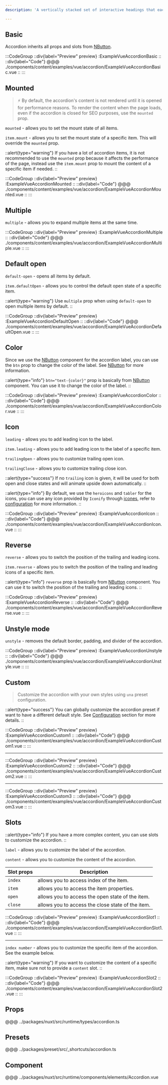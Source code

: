 ```yaml
---
description: 'A vertically stacked set of interactive headings that each reveal a section of content.'

---
```


## Basic

Accordion inherits all props and slots from [NButton](button).

:::CodeGroup
::div{label="Preview" preview}
  :ExampleVueAccordionBasic
::
::div{label="Code"}
@@@ ./components/content/examples/vue/accordion/ExampleVueAccordionBasic.vue
::
:::

## Mounted

> ⚡ By default, the accordion's content is not rendered until it is opened for performance reasons. To render the content when the page loads, even if the accordion is closed for SEO purposes, use the `mounted` prop.

`mounted` - allows you to set the mount state of all items.

`item.mount` - allows you to set the mount state of a specific item. This will override the `mounted` prop.

::alert{type="warning"}
If you have a lot of accordion items, it is not recommended to use the `mounted` prop because it affects the performance of the page, instead use the `item.mount` prop to mount the content of a specific item if needed.
::

:::CodeGroup
::div{label="Preview" preview}
  :ExampleVueAccordionMounted
::
::div{label="Code"}
@@@ ./components/content/examples/vue/accordion/ExampleVueAccordionMounted.vue
::
:::

## Multiple

`multiple` - allows you to expand multiple items at the same time.

:::CodeGroup
::div{label="Preview" preview}
  :ExampleVueAccordionMultiple
::
::div{label="Code"}
@@@ ./components/content/examples/vue/accordion/ExampleVueAccordionMultiple.vue
::
:::

## Default open

`default-open` - opens all items by default.

`item.defaultOpen` - allows you to control the default open state of a specific item.

::alert{type="warning"}
Use `multiple` prop when using `default-open` to open multiple items by default.
::

:::CodeGroup
::div{label="Preview" preview}
  :ExampleVueAccordionDefaultOpen
::
::div{label="Code"}
@@@ ./components/content/examples/vue/accordion/ExampleVueAccordionDefaultOpen.vue
::
:::

## Color

Since we use the [NButton](button) component for the accordion label, you can use the `btn` prop to change the color of the label. See [NButton](button) for more information.

::alert{type="info"}
`btn="text-{color}"` prop is basically from [NButton](button) component. You can use it to change the color of the label.
::

:::CodeGroup
::div{label="Preview" preview}
  :ExampleVueAccordionColor
::
::div{label="Code"}
@@@ ./components/content/examples/vue/accordion/ExampleVueAccordionColor.vue
::
:::


## Icon

`leading` - allows you to add leading icon to the label.

`item.leading` - allows you to add leading icon to the label of a specific item.

`trailingOpen` - allows you to customize trailing open icon.

`trailingClose` - allows you to customize trailing close icon.

::alert{type="success"}
  If no `trailing` icon is given, it will be used for both open and close states and will animate upside down automatically.
::

::alert{type="info"}
By default, we use the `heroicons` and `tabler` for the icons, you can use any icon provided by `Iconify` through [icones](https://icones.js.org/), refer to [configuration](/#getting-started/configuration) for more information.
::

:::CodeGroup
::div{label="Preview" preview}
  :ExampleVueAccordionIcon
::
::div{label="Code"}
@@@ ./components/content/examples/vue/accordion/ExampleVueAccordionIcon.vue
::
:::

## Reverse

`reverse` - allows you to switch the position of the trailing and leading icons.

`item.reverse` - allows you to switch the position of the trailing and leading icons of a specific item.

::alert{type="info"}
`reverse` prop is basically from [NButton](button) component. You can use it to switch the position of the trailing and leading icons.
::

:::CodeGroup
::div{label="Preview" preview}
  :ExampleVueAccordionReverse
::
::div{label="Code"}
@@@ ./components/content/examples/vue/accordion/ExampleVueAccordionReverse.vue
::
:::

## Unstyle mode

`unstyle` - removes the default border, padding, and divider of the accordion.

:::CodeGroup
::div{label="Preview" preview}
  :ExampleVueAccordionUnstyle
::
::div{label="Code"}
@@@ ./components/content/examples/vue/accordion/ExampleVueAccordionUnstyle.vue
::
:::

## Custom

> Customize the accordion with your own styles using `una` preset configuration.

::alert{type="success"}
  You can globally customize the accordion preset if want to have a different default style. See [Configuration](/#getting-started/configuration) section for more details.
::

:::CodeGroup
::div{label="Preview" preview}
  :ExampleVueAccordionCustom1
::
::div{label="Code"}
@@@ ./components/content/examples/vue/accordion/ExampleVueAccordionCustom1.vue
::
:::

---

:::CodeGroup
::div{label="Preview" preview}
  :ExampleVueAccordionCustom2
::
::div{label="Code"}
@@@ ./components/content/examples/vue/accordion/ExampleVueAccordionCustom2.vue
::
:::

---

:::CodeGroup
::div{label="Preview" preview}
  :ExampleVueAccordionCustom3
::
::div{label="Code"}
@@@ ./components/content/examples/vue/accordion/ExampleVueAccordionCustom3.vue
::
:::

## Slots

::alert{type="info"}
If you have a more complex content, you can use slots to customize the accordion.
::

`label` - allows you to customize the label of the accordion.

`content` - allows you to customize the content of the accordion.

| Slot props | Description                                       |
| ---------- | ------------------------------------------------- |
| `index`    | allows you to access index of the item.           |
| `item`     | allows you to access the item properties.         |
| `open`     | allows you to access the open state of the item.  |
| `close`    | allows you to access the close state of the item. |

:::CodeGroup
::div{label="Preview" preview}
  :ExampleVueAccordionSlot1
::
::div{label="Code"}
@@@ ./components/content/examples/vue/accordion/ExampleVueAccordionSlot1.vue
::
:::

---

`index number` - allows you to customize the specific item of the accordion. See the example below.

::alert{type="warning"}
If you want to customize the content of a specific item, make sure not to provide a `content` slot.
::

:::CodeGroup
::div{label="Preview" preview}
  :ExampleVueAccordionSlot2
::
::div{label="Code"}
@@@ ./components/content/examples/vue/accordion/ExampleVueAccordionSlot2.vue
::
:::

## Props
@@@ ../packages/nuxt/src/runtime/types/accordion.ts

## Presets
@@@ ../packages/preset/src/_shortcuts/accordion.ts

## Component
@@@ ../packages/nuxt/src/runtime/components/elements/Accordion.vue


